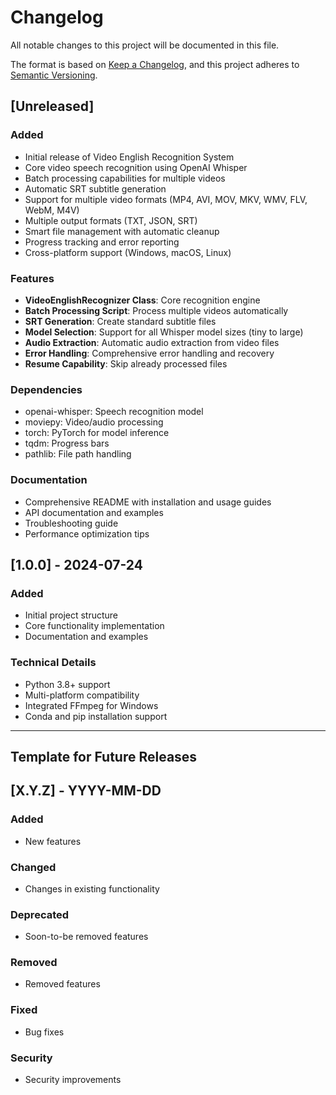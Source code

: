 # Changelog

All notable changes to this project will be documented in this file.

The format is based on [Keep a Changelog](https://keepachangelog.com/en/1.0.0/),
and this project adheres to [Semantic Versioning](https://semver.org/spec/v2.0.0.html).

## [Unreleased]

### Added
- Initial release of Video English Recognition System
- Core video speech recognition using OpenAI Whisper
- Batch processing capabilities for multiple videos
- Automatic SRT subtitle generation
- Support for multiple video formats (MP4, AVI, MOV, MKV, WMV, FLV, WebM, M4V)
- Multiple output formats (TXT, JSON, SRT)
- Smart file management with automatic cleanup
- Progress tracking and error reporting
- Cross-platform support (Windows, macOS, Linux)

### Features
- **VideoEnglishRecognizer Class**: Core recognition engine
- **Batch Processing Script**: Process multiple videos automatically
- **SRT Generation**: Create standard subtitle files
- **Model Selection**: Support for all Whisper model sizes (tiny to large)
- **Audio Extraction**: Automatic audio extraction from video files
- **Error Handling**: Comprehensive error handling and recovery
- **Resume Capability**: Skip already processed files

### Dependencies
- openai-whisper: Speech recognition model
- moviepy: Video/audio processing
- torch: PyTorch for model inference
- tqdm: Progress bars
- pathlib: File path handling

### Documentation
- Comprehensive README with installation and usage guides
- API documentation and examples
- Troubleshooting guide
- Performance optimization tips

## [1.0.0] - 2024-07-24

### Added
- Initial project structure
- Core functionality implementation
- Documentation and examples

### Technical Details
- Python 3.8+ support
- Multi-platform compatibility
- Integrated FFmpeg for Windows
- Conda and pip installation support

---

## Template for Future Releases

## [X.Y.Z] - YYYY-MM-DD

### Added
- New features

### Changed
- Changes in existing functionality

### Deprecated
- Soon-to-be removed features

### Removed
- Removed features

### Fixed
- Bug fixes

### Security
- Security improvements